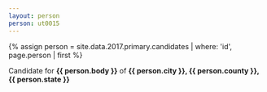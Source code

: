 ```yaml
---
layout: person
person: ut0015
---
```


{% assign person = site.data.2017.primary.candidates | where: 'id', page.person | first %}
<p>Candidate for <strong>{{ person.body }}</strong> of <strong>{{ person.city }}, {{ person.county }}, {{ person.state }}</strong></p>
